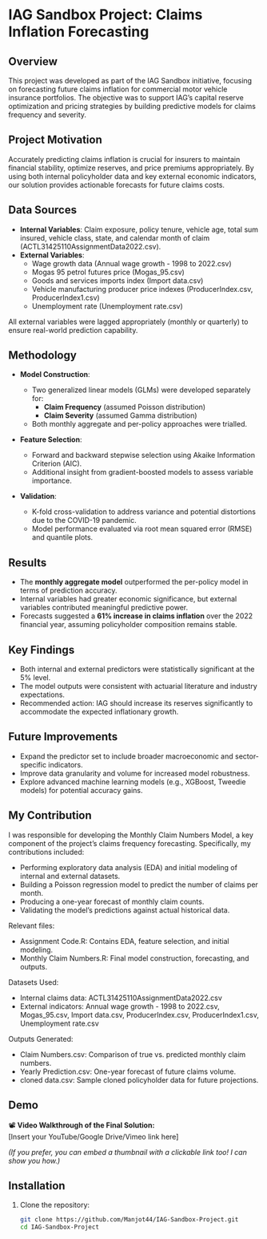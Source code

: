# IAG Sandbox Project: Claims Inflation Forecasting

## Overview
This project was developed as part of the IAG Sandbox initiative, focusing on forecasting future claims inflation for commercial motor vehicle insurance portfolios. The objective was to support IAG’s capital reserve optimization and pricing strategies by building predictive models for claims frequency and severity.

## Project Motivation
Accurately predicting claims inflation is crucial for insurers to maintain financial stability, optimize reserves, and price premiums appropriately. By using both internal policyholder data and key external economic indicators, our solution provides actionable forecasts for future claims costs.

## Data Sources
- **Internal Variables**: Claim exposure, policy tenure, vehicle age, total sum insured, vehicle class, state, and calendar month of claim (ACTL31425110AssignmentData2022.csv).
- **External Variables**:
  - Wage growth data (Annual wage growth - 1998 to 2022.csv)
  - Mogas 95 petrol futures price (Mogas_95.csv)
  - Goods and services imports index (Import data.csv)
  - Vehicle manufacturing producer price indexes (ProducerIndex.csv, ProducerIndex1.csv)
  - Unemployment rate (Unemployment rate.csv)

All external variables were lagged appropriately (monthly or quarterly) to ensure real-world prediction capability.

## Methodology
- **Model Construction**: 
  - Two generalized linear models (GLMs) were developed separately for:
    - **Claim Frequency** (assumed Poisson distribution)
    - **Claim Severity** (assumed Gamma distribution)
  - Both monthly aggregate and per-policy approaches were trialled.

- **Feature Selection**: 
  - Forward and backward stepwise selection using Akaike Information Criterion (AIC).
  - Additional insight from gradient-boosted models to assess variable importance.

- **Validation**: 
  - K-fold cross-validation to address variance and potential distortions due to the COVID-19 pandemic.
  - Model performance evaluated via root mean squared error (RMSE) and quantile plots.

## Results
- The **monthly aggregate model** outperformed the per-policy model in terms of prediction accuracy.
- Internal variables had greater economic significance, but external variables contributed meaningful predictive power.
- Forecasts suggested a **61% increase in claims inflation** over the 2022 financial year, assuming policyholder composition remains stable.

## Key Findings
- Both internal and external predictors were statistically significant at the 5% level.
- The model outputs were consistent with actuarial literature and industry expectations.
- Recommended action: IAG should increase its reserves significantly to accommodate the expected inflationary growth.

## Future Improvements
- Expand the predictor set to include broader macroeconomic and sector-specific indicators.
- Improve data granularity and volume for increased model robustness.
- Explore advanced machine learning models (e.g., XGBoost, Tweedie models) for potential accuracy gains.

## My Contribution
I was responsible for developing the Monthly Claim Numbers Model, a key component of the project’s claims frequency forecasting.
Specifically, my contributions included:
- Performing exploratory data analysis (EDA) and initial modeling of internal and external datasets.
- Building a Poisson regression model to predict the number of claims per month.
- Producing a one-year forecast of monthly claim counts.
- Validating the model’s predictions against actual historical data.

Relevant files:
- Assignment Code.R: Contains EDA, feature selection, and initial modeling.
- Monthly Claim Numbers.R: Final model construction, forecasting, and outputs.

Datasets Used:
- Internal claims data: ACTL31425110AssignmentData2022.csv
- External indicators: Annual wage growth - 1998 to 2022.csv, Mogas_95.csv, Import data.csv, ProducerIndex.csv, ProducerIndex1.csv, Unemployment rate.csv

Outputs Generated:
- Claim Numbers.csv: Comparison of true vs. predicted monthly claim numbers.
- Yearly Prediction.csv: One-year forecast of future claims volume.
- cloned data.csv: Sample cloned policyholder data for future projections.

## Demo
📽️ **Video Walkthrough of the Final Solution:**  
[Insert your YouTube/Google Drive/Vimeo link here]

*(If you prefer, you can embed a thumbnail with a clickable link too! I can show you how.)*

## Installation
1. Clone the repository:
   ```bash
   git clone https://github.com/Manjot44/IAG-Sandbox-Project.git
   cd IAG-Sandbox-Project
